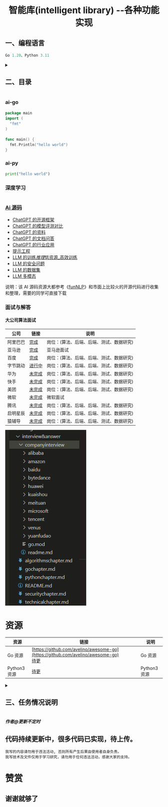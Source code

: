 <h1 align="center">智能库(intelligent library) --各种功能实现<br></h1>
<h2>一、编程语言</h2>

```go
Go 1.20、Python 3.11
```

<details>
<summary><h2>二、目录</h2></summary>

- [ai-go](#ai-go)
  - [算法](#算法)
  - [深度学习](#Go深度学习)
    - 。。。。
  - [功能库](#功能库)
    - [数据库](#数据库)
    - [FTP](https://github.com/pzspsh/intelligentlibrary/tree/main/ai-go/functionlibrary/ftp)
    - [POP3](https://github.com/pzspsh/intelligentlibrary/tree/main/ai-go/functionlibrary/pop3)
    - [SSH](https://github.com/pzspsh/intelligentlibrary/tree/main/ai-go/functionlibrary/ssh)
    - [Telnet](https://github.com/pzspsh/intelligentlibrary/tree/main/ai-go/functionlibrary/telnet)
    - [VMware](https://github.com/pzspsh/intelligentlibrary/tree/main/ai-go/functionlibrary/vmware)
    - [SMB](https://github.com/pzspsh/intelligentlibrary/tree/main/ai-go/functionlibrary/smb)
    - [SMTP](https://github.com/pzspsh/intelligentlibrary/tree/main/ai-go/functionlibrary/smtp)
    - 。。。。
  - [Go 书籍](#Go书籍)
    - 。。。。
  - [Go 教程](#Go教程)
    - 。。。。
  - [网络安全开发](#Go网络安全开发)
    - 。。。。
  - [系统设计](#Go系统设计)
  - 。。。。
- [ai-py](#ai-py)
  - [算法](#算法)
    - 。。。。
  - [深度学习](#py深度学习)
    - 。。。。
  - [Python3 书籍](#Python3书籍)
    - 。。。。
  - [Python3 教程](#Python3教程)
    - 。。。。
  - [网络安全开发](#py网络安全开发)
    - 。。。。
  - [系统设计](#py系统设计)
    - 。。。。
- [深度学习](#深度学习)
- [Ai 源码](#Ai源码)
- [面试与解答](#面试与解答)
  - [公司](#公司)
- [资源](#资源)
</details>

### ai-go

```go
package main
import (
  "fmt"
)

func main() {
  fmt.Println("hello world")
}
```

### ai-py

```python
print("hello world")
```

### 深度学习

```

```

### [Ai 源码]()

- [ChatGPT 的开源框架](https://github.com/pzspsh/intelligentlibrary/tree/main/AI-Source-Code/ChatGPT的开源框架)
- [ChatGPT 的模型评测对比](https://github.com/pzspsh/intelligentlibrary/tree/main/AI-Source-Code/ChatGPT的模型评测对比)
- [ChatGPT 的资料](https://github.com/pzspsh/intelligentlibrary/tree/main/AI-Source-Code/ChatGPT的资料)
- [ChatGPT 的文档问答](https://github.com/pzspsh/intelligentlibrary/tree/main/AI-Source-Code/ChatGPT的文档问答)
- [ChatGPT 的行业应用](https://github.com/pzspsh/intelligentlibrary/tree/main/AI-Source-Code/ChatGPT的行业应用)
- [提示工程](https://github.com/pzspsh/intelligentlibrary/tree/main/AI-Source-Code/提示工程)
- [LLM 的训练*推理*低资源\_高效训练](https://github.com/pzspsh/intelligentlibrary/tree/main/AI-Source-Code/LLM的训练_推理_低资源_高效训练)
- [LLM 的安全问题](https://github.com/pzspsh/intelligentlibrary/tree/main/AI-Source-Code/LLM的安全问题)
- [LLM 的数据集](https://github.com/pzspsh/intelligentlibrary/tree/main/AI-Source-Code/LLM的数据集)
- [LLM 多模态](https://github.com/pzspsh/intelligentlibrary/tree/main/AI-Source-Code/LLM多模态)

说明：该 AI 源码资源大都参考《[funNLP](https://github.com/fighting41love/funNLP)》和市面上比较火的开源代码进行收集和整理，需要的同学可直接下载

### 面试与解答

#### 大公司算法面试

| 公司     | 链接                                                                                                           | 说明                                     |
| -------- | -------------------------------------------------------------------------------------------------------------- | ---------------------------------------- |
| 阿里巴巴 | [完成](https://github.com/pzspsh/intelligentlibrary/tree/main/interview%26answer/companyinterview/alibaba)     | 岗位：(算法、后端、后端、测试、数据研究) |
| 亚马逊   | [完成](https://github.com/pzspsh/intelligentlibrary/tree/main/interview%26answer/companyinterview/amazon)      | 亚马逊面试                               |
| 百度     | [完成](https://github.com/pzspsh/intelligentlibrary/tree/main/interview%26answer/companyinterview/baidu)       | 岗位：(算法、后端、后端、测试、数据研究) |
| 字节跳动 | [进行中](https://github.com/pzspsh/intelligentlibrary/tree/main/interview%26answer/companyinterview/bytedance) | 岗位：(算法、后端、后端、测试、数据研究) |
| 华为     | [未完成](https://github.com/pzspsh/intelligentlibrary/tree/main/interview%26answer/companyinterview/huawei)    | 岗位：(算法、后端、后端、测试、数据研究) |
| 快手     | [未完成](https://github.com/pzspsh/intelligentlibrary/tree/main/interview%26answer/companyinterview/kuaishou)  | 岗位：(算法、后端、后端、测试、数据研究) |
| 美团     | [未完成](https://github.com/pzspsh/intelligentlibrary/tree/main/interview%26answer/companyinterview/meituan)   | 岗位：(算法、后端、后端、测试、数据研究) |
| 微软     | [未完成](https://github.com/pzspsh/intelligentlibrary/tree/main/interview%26answer/companyinterview/microsoft) | 微软面试                                 |
| 腾讯     | [未完成](https://github.com/pzspsh/intelligentlibrary/tree/main/interview%26answer/companyinterview/tencent)   | 岗位：(算法、后端、后端、测试、数据研究) |
| 启明星辰 | [未完成](https://github.com/pzspsh/intelligentlibrary/tree/main/interview%26answer/companyinterview/venus)     | 岗位：(算法、后端、后端、测试、数据研究) |
| 猿辅导   | [未完成](https://github.com/pzspsh/intelligentlibrary/tree/main/interview%26answer/companyinterview/yuanfudao) | 岗位：(算法、后端、后端、测试、数据研究) |

![img](https://github.com/pzspsh/intelligentlibrary/blob/main/images/companyinterview.png)

# 资源

| 资源         | 链接                                                                                        | 说明         |
| ------------ | ------------------------------------------------------------------------------------------- | ------------ |
| Go 资源      | [https://github.com/avelino/awesome-go](https://github.com/avelino/awesome-go)<br> [待更]() | Go 资源      |
| Python3 资源 | [待更]()                                                                                    | Python3 资源 |

<details>
<summary><h2>三、任务情况说明</h2></summary>

| 任务         | 情况     | 说明 | 链接 |
| ------------ | -------- | ---- | ---- |
| 算法         | 部分完成 | --   | --   |
| 深度学习     | 未完成   | --   | --   |
| Go 教程      | 整理中   | --   | --   |
| Python3 教程 | 整理中   | --   | --   |
| 面试&解答    | 部分完成 | --   | --   |
| 总结         | --       | --   | --   |

</details>

##### 作者@更新不定时

## 代码持续更新中，很多代码已实现，待上传。

```
我写的内容请勿用于违法活动, 否则所有产生后果由使用者自身负责。
我写技术及文件仅用于学习研究，请勿用于任何违法活动，感谢大家的支持。
```

# 赞赏

## 谢谢就够了
